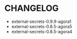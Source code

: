 # CHANGELOG

  - external-secrets-0.9.9-agora1
  - external-secrets-0.8.5-agora5
  - external-secrets-0.8.5-agora4
